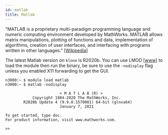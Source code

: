 ```yaml
---
id: matlab
title: Matlab
---
```


"MATLAB is a proprietary multi-paradigm programming language and numeric computing environment developed by MathWorks. MATLAB allows matrix manipulations, plotting of functions and data, implementation of algorithms, creation of user interfaces, and interfacing with programs written in other languages." [[Wikipedia](https://en.wikipedia.org/wiki/MATLAB)]

The latest Matlab version on `klone` is R2020b. You can use LMOD [[www](modules.md)] to load the module then run the binary, be sure to use the `-nodisplay` flag unless you enabled X11 forwarding to get the GUI.

```shell-session terminal=true
n3000:~ $ module load matlab                    
n3000:~ $ matlab -nodisplay

                        < M A T L A B (R) >
            Copyright 1984-2020 The MathWorks, Inc.
        R2020b Update 4 (9.9.0.1570001) 64-bit (glnxa64)
                        January 7, 2021
 
To get started, type doc.
For product information, visit www.mathworks.com.
 
>> 
```